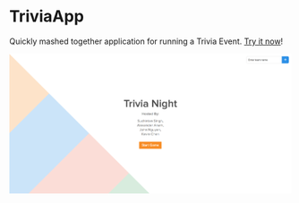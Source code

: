 TriviaApp
=========

Quickly mashed together application for running a Trivia Event. [Try it now](http://htmlpreview.github.io/?https://github.com/k39chen/TriviaApp/blob/master/index.html)!

![alt='promo.jpg'](promo.jpg)
